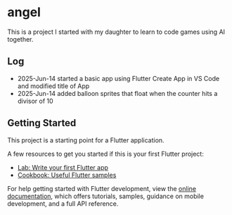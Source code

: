 # angel

This is a project I started with my daughter to learn to code games using AI together. 

## Log

- 2025-Jun-14 started a basic app using Flutter Create App in VS Code and modified title of App
- 2025-Jun-14 added balloon sprites that float when the counter hits a divisor of 10

## Getting Started

This project is a starting point for a Flutter application.

A few resources to get you started if this is your first Flutter project:

- [Lab: Write your first Flutter app](https://docs.flutter.dev/get-started/codelab)
- [Cookbook: Useful Flutter samples](https://docs.flutter.dev/cookbook)

For help getting started with Flutter development, view the
[online documentation](https://docs.flutter.dev/), which offers tutorials,
samples, guidance on mobile development, and a full API reference.
